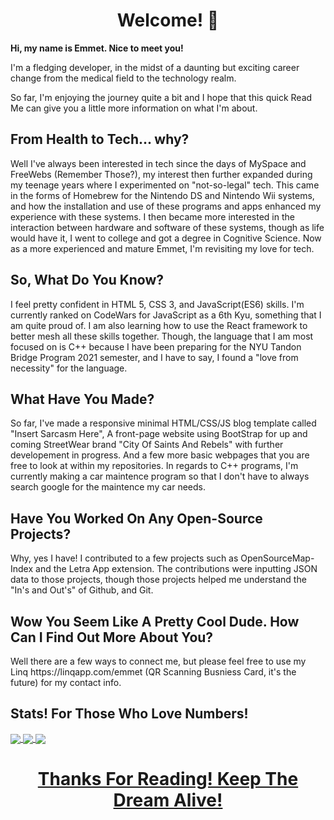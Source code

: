 <h1 align="center">Welcome! 👋</h1>

<p><strong>Hi, my name is Emmet. Nice to meet you!</strong><p>

<p>I'm a fledging developer, in the midst of a daunting but exciting career change from the medical field to the technology realm.</p>
<p>So far, I'm enjoying the journey quite a bit and I hope that this quick Read Me can give you a little more information on what I'm about. </p>

<h2> From Health to Tech... why?</h2>
  
<p> Well I've always been interested in tech since the days of MySpace and FreeWebs (Remember Those?), my interest then further expanded during my teenage years where I experimented on "not-so-legal" tech. This came in the forms of Homebrew for the Nintendo DS and Nintendo Wii systems, and how the installation and use of these programs and apps enhanced my experience with these systems. I then became more interested in the interaction between hardware and software of these systems, though as life would have it, I went to college and got a degree in Cognitive Science. Now as a more experienced and mature Emmet, I'm revisiting my love for tech.</p>

<h2> So, What Do You Know? </h2>
  
<p> I feel pretty confident in HTML 5, CSS 3, and JavaScript(ES6) skills. I'm currently ranked on CodeWars for JavaScript as a 6th Kyu, something that I am quite proud of.
I am also learning how to use the React framework to better mesh all these skills together. Though, the language that I am most focused on is C++ because I have been preparing for the NYU Tandon Bridge Program 2021 semester, and I have to say, I found a "love from necessity" for the language. </p>

<h2> What Have You Made? </h2>

<p> So far, I've made a responsive minimal HTML/CSS/JS blog template called "Insert Sarcasm Here", A front-page website using BootStrap for up and coming StreetWear brand "City Of Saints And Rebels" with further developement in progress. And a few more basic webpages that you are free to look at within my repositories. In regards to C++ programs, I'm currently making a car maintence program so that I don't have to always search google for the maintence my car needs. </p> 

<h2> Have You Worked On Any Open-Source Projects? </h2>

<p> Why, yes I have! I contributed to a few projects such as OpenSourceMap-Index and the Letra App extension. The contributions were inputting JSON data to those projects, though those projects helped me understand the "In's and Out's" of Github, and Git. </p>

<h2> Wow You Seem Like A Pretty Cool Dude. How Can I Find Out More About You? </h2>

<p>Well there are a few ways to connect me, but please feel free to use my Linq <a>https://linqapp.com/emmet</a> (QR Scanning Busniess Card, it's the future) for my contact info.</p>
  
  <h2> Stats! For Those Who Love Numbers! </h2>
  
  <a href="https://github.com/Emmet-Allen/github-readme-stats">
  <img align="center" src="https://github-readme-stats.vercel.app/api?username=Emmet-Allen&count_private=true&theme=tokyonight&show_icons=true" />
</a>
<a href="https://github.com/anuraghazra/github-readme-stats">
  <img align="center" src="https://github-readme-stats.vercel.app/api/top-langs/?username=Emmet-Allen&theme=tokyonight&layout=compact" />
</a>
<a href="https://www.codewars.com/users/Mrskillful/badges/large">
  <img align="center" src="https://www.codewars.com/users/Mrskillful/badges/large" />

<h1 align="center"><strong> Thanks For Reading! Keep The Dream Alive! </strong></h1>
